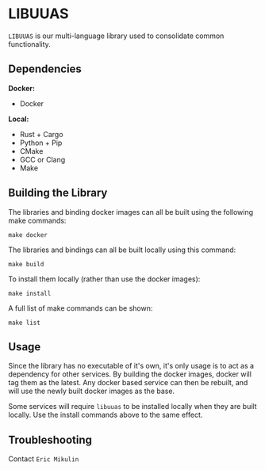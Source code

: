 # LIBUUAS
`LIBUUAS` is our multi-language library used to consolidate common functionality.

## Dependencies
**Docker:**
- Docker

**Local:**
- Rust + Cargo
- Python + Pip
- CMake
- GCC or Clang
- Make

## Building the Library
The libraries and binding docker images can all be built using the following make commands:
```
make docker
```
The libraries and bindings can all be built locally using this command:
```
make build
```
To install them locally (rather than use the docker images):
```
make install
```
A full list of make commands can be shown:
```
make list
```

## Usage
Since the library has no executable of it's own, it's only usage is to act as a dependency for other services. By building the docker images, docker will tag them as the latest. Any docker based service can then be rebuilt, and will use the newly built docker images as the base.

Some services will require `libuuas` to be installed locally when they are built locally. Use the install commands above to the same effect.

## Troubleshooting
Contact `Eric Mikulin`
